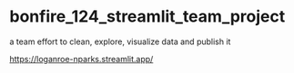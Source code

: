 # bonfire_124_streamlit_team_project
 a team effort to clean, explore, visualize data and publish it

https://loganroe-nparks.streamlit.app/
